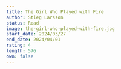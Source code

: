 ```yaml
---
title: The Girl Who Played with Fire
author: Stieg Larsson
status: Read
image: the-girl-who-played-with-fire.jpg
start_date: 2024/03/27
end_date: 2024/04/01
rating: 4
length: 576
own: false
---
```

